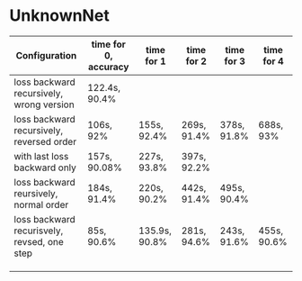 # UnknownNet

| Configuration                             	| time for 0, accuracy 	| time for 1  	| time for 2  	|    time for 3 |  time for 4   |
|-------------------------------------------	|----------------------	|-------------	|-------------	|-------------	|-----------	|
| loss backward recursively, wrong version  	| 122.4s, 90.4%        	|             	|             	|             	|           	|
| loss backward recursively, reversed order 	| 106s, 92%            	| 155s, 92.4% 	| 269s, 91.4% 	| 378s, 91.8% 	| 688s, 93% 	|
| with last loss backward only              	| 157s, 90.08%         	| 227s, 93.8% 	| 397s, 92.2% 	|             	|           	|
| loss backward reursively, normal order    	| 184s, 91.4%          	| 220s, 90.2% 	| 442s, 91.4% 	| 495s, 90.4% 	|           	|
| loss backward recurisvely, revsed, one step  	|  85s, 90.6%        	| 135.9s, 90.8% | 281s, 94.6%	|  243s, 91.6%  | 455s, 90.6%   |
|                                           	|                      	|             	|             	|             	|           	|
|                                           	|                      	|             	|             	|             	|           	|
|                                           	|                      	|             	|             	|             	|           	|
